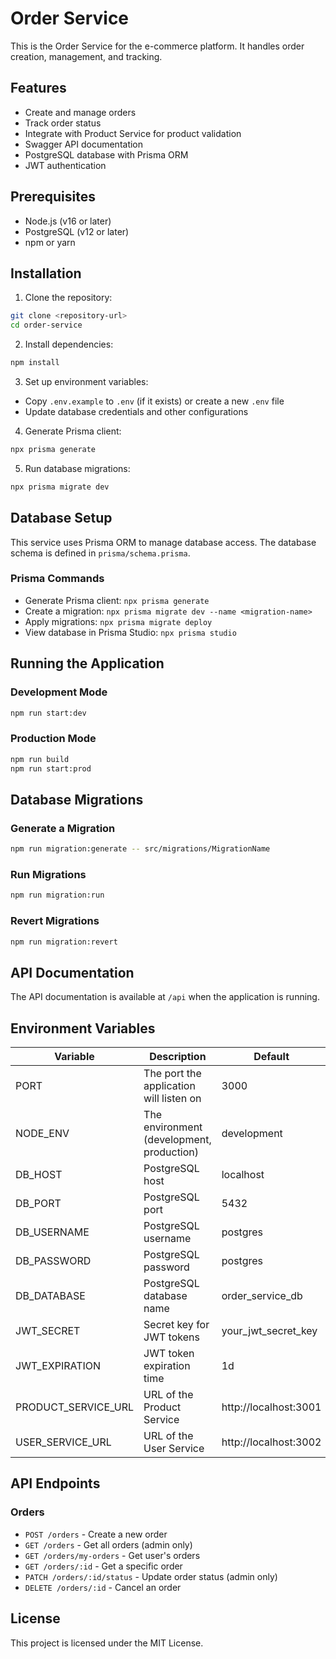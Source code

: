 # Order Service

This is the Order Service for the e-commerce platform. It handles order creation, management, and tracking.

## Features

- Create and manage orders
- Track order status
- Integrate with Product Service for product validation
- Swagger API documentation
- PostgreSQL database with Prisma ORM
- JWT authentication

## Prerequisites

- Node.js (v16 or later)
- PostgreSQL (v12 or later)
- npm or yarn

## Installation

1. Clone the repository:
```bash
git clone <repository-url>
cd order-service
```

2. Install dependencies:
```bash
npm install
```

3. Set up environment variables:
- Copy `.env.example` to `.env` (if it exists) or create a new `.env` file
- Update database credentials and other configurations

4. Generate Prisma client:
```bash
npx prisma generate
```

5. Run database migrations:
```bash
npx prisma migrate dev
```

## Database Setup

This service uses Prisma ORM to manage database access. The database schema is defined in `prisma/schema.prisma`.

### Prisma Commands

- Generate Prisma client: `npx prisma generate`
- Create a migration: `npx prisma migrate dev --name <migration-name>`
- Apply migrations: `npx prisma migrate deploy`
- View database in Prisma Studio: `npx prisma studio`

## Running the Application

### Development Mode

```bash
npm run start:dev
```

### Production Mode

```bash
npm run build
npm run start:prod
```

## Database Migrations

### Generate a Migration

```bash
npm run migration:generate -- src/migrations/MigrationName
```

### Run Migrations

```bash
npm run migration:run
```

### Revert Migrations

```bash
npm run migration:revert
```

## API Documentation

The API documentation is available at `/api` when the application is running.

## Environment Variables

| Variable | Description | Default |
|----------|-------------|---------|
| PORT | The port the application will listen on | 3000 |
| NODE_ENV | The environment (development, production) | development |
| DB_HOST | PostgreSQL host | localhost |
| DB_PORT | PostgreSQL port | 5432 |
| DB_USERNAME | PostgreSQL username | postgres |
| DB_PASSWORD | PostgreSQL password | postgres |
| DB_DATABASE | PostgreSQL database name | order_service_db |
| JWT_SECRET | Secret key for JWT tokens | your_jwt_secret_key |
| JWT_EXPIRATION | JWT token expiration time | 1d |
| PRODUCT_SERVICE_URL | URL of the Product Service | http://localhost:3001 |
| USER_SERVICE_URL | URL of the User Service | http://localhost:3002 |

## API Endpoints

### Orders

- `POST /orders` - Create a new order
- `GET /orders` - Get all orders (admin only)
- `GET /orders/my-orders` - Get user's orders
- `GET /orders/:id` - Get a specific order
- `PATCH /orders/:id/status` - Update order status (admin only)
- `DELETE /orders/:id` - Cancel an order

## License

This project is licensed under the MIT License.
